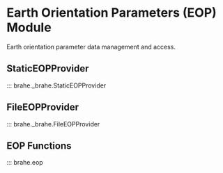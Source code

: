 # Earth Orientation Parameters (EOP) Module

Earth orientation parameter data management and access.

## StaticEOPProvider

::: brahe._brahe.StaticEOPProvider

## FileEOPProvider

::: brahe._brahe.FileEOPProvider

## EOP Functions

::: brahe.eop

